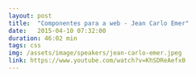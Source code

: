 ```yaml
---
layout: post
title:  "Componentes para a web - Jean Carlo Emer"
date:   2015-04-10 07:32:00
duration: 46:02 min
tags: css
img: /assets/image/speakers/jean-carlo-emer.jpeg
link: https://www.youtube.com/watch?v=KhSDReAefx0
---
```

